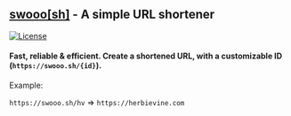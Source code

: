 ## <a href="https://swooo.sh">swooo[sh]</a> - A simple URL shortener

<div>
  <a href="https://github.com/herbievine/swooosh/blob/master/LICENSE">
    <img src="https://img.shields.io/github/license/herbievine/swooosh?color=blue&label=License" alt="License"/>
  </a>
</div>

#### Fast, reliable & efficient. Create a shortened URL, with a customizable ID (`https://swooo.sh/{id}`).

Example:

`https://swooo.sh/hv` => `https://herbievine.com`
